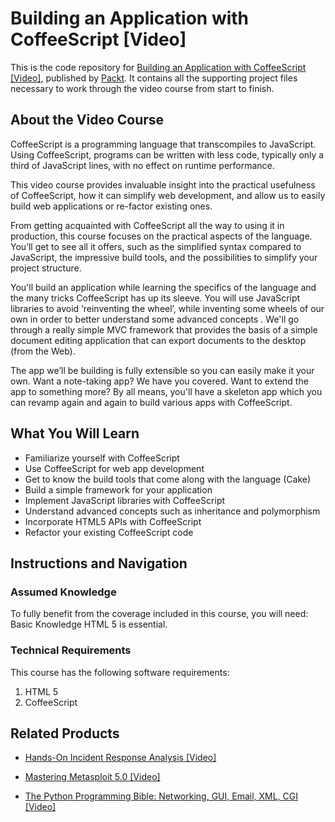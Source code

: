 # Building an Application with CoffeeScript [Video]
This is the code repository for [Building an Application with CoffeeScript [Video]](https://www.packtpub.com/web-development/building-application-coffeescript-video?utm_source=github&utm_medium=repository&utm_campaign=9781783283675), published by [Packt](https://www.packtpub.com/?utm_source=github). It contains all the supporting project files necessary to work through the video course from start to finish.
## About the Video Course
CoffeeScript is a programming language that transcompiles to JavaScript. Using CoffeeScript, programs can be written with less code, typically only a third of JavaScript lines, with no effect on runtime performance.

This video course provides invaluable insight into the practical usefulness of CoffeeScript, how it can simplify web development, and allow us to easily build web applications or re-factor existing ones.

From getting acquainted with CoffeeScript all the way to using it in production, this course focuses on the practical aspects of the language. You’ll get to see all it offers, such as the simplified syntax compared to JavaScript, the impressive build tools, and the possibilities to simplify your project structure.

You'll build an application while learning the specifics of the language and the many tricks CoffeeScript has up its sleeve. You will use JavaScript libraries to avoid ‘reinventing the wheel’, while inventing some wheels of our own in order to better understand some advanced concepts . We'll go through a really simple MVC framework that provides the basis of a simple document editing application that can export documents to the desktop (from the Web).

The app we’ll be building is fully extensible so you can easily make it your own. Want a note-taking app? We have you covered. Want to extend the app to something more? By all means, you'll have a skeleton app which you can revamp again and again to build various apps with CoffeeScript.

<H2>What You Will Learn</H2>
<DIV class=book-info-will-learn-text>
<UL>
<LI>Familiarize yourself with CoffeeScript 
<LI>Use CoffeeScript for web app development 
<LI>Get to know the build tools that come along with the language (Cake) 
<LI>Build a simple framework for your application 
<LI>Implement JavaScript libraries with CoffeeScript 
<LI>Understand advanced concepts such as inheritance and polymorphism 
<LI>Incorporate HTML5 APIs with CoffeeScript 
<LI>Refactor your existing CoffeeScript code </LI></UL></DIV>

## Instructions and Navigation
### Assumed Knowledge
To fully benefit from the coverage included in this course, you will need:<br/>
Basic Knowledge HTML 5 is essential.
### Technical Requirements
This course has the following software requirements:<br/>
1. HTML 5
2. CoffeeScript


## Related Products
* [Hands-On Incident Response Analysis [Video]](https://www.packtpub.com/networking-and-servers/hands-incident-response-analysis-video?utm_source=github&utm_medium=repository&utm_campaign=9781838552046)

* [Mastering Metasploit 5.0 [Video]](https://www.packtpub.com/networking-and-servers/mastering-metasploit-50-video?utm_source=github&utm_medium=repository&utm_campaign=9781838551544)

* [The Python Programming Bible: Networking, GUI, Email, XML, CGI [Video]](https://www.packtpub.com/application-development/python-programming-bible-networking-gui-email-xml-cgi-video?utm_source=github&utm_medium=repository&utm_campaign=9781838559960)

